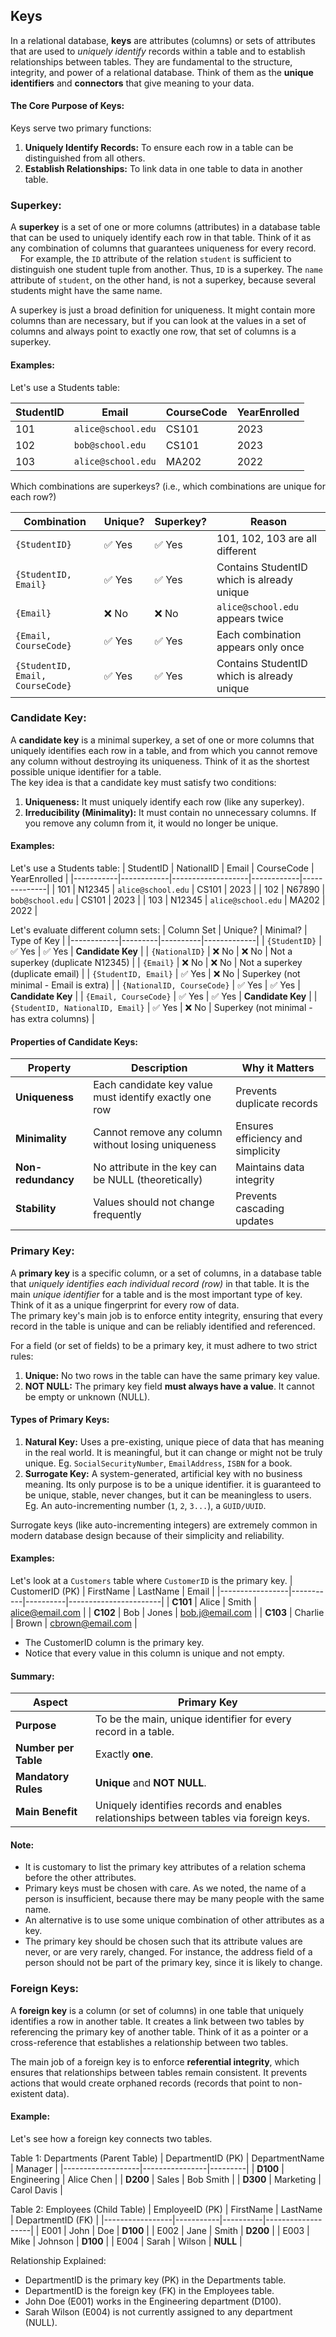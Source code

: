 ## Keys
In a relational database, **keys** are attributes (columns) or sets of attributes that are used to *uniquely identify* records within a table and to establish relationships between tables. They are fundamental to the structure, integrity, and power of a relational database. Think of them as the **unique identifiers** and **connectors** that give meaning to your data.

#### The Core Purpose of Keys:
Keys serve two primary functions:
1. **Uniquely Identify Records:** To ensure each row in a table can be distinguished from all others.
2. **Establish Relationships:** To link data in one table to data in another table.

### Superkey:
A **superkey** is a set of one or more columns (attributes) in a database table that can be used to uniquely identify each row in that table. Think of it as any combination of columns that guarantees uniqueness for every record.  
&nbsp;&nbsp;&nbsp;&nbsp;For example, the `ID` attribute of the relation `student` is sufficient to distinguish one student tuple from another. Thus, `ID` is a superkey. The `name` attribute of `student`, on the other hand, is not a superkey, because several students might have the same name.  

A superkey is just a broad definition for uniqueness. It might contain more columns than are necessary, but if you can look at the values in a set of columns and always point to exactly one row, that set of columns is a superkey.

#### Examples:
Let's use a Students table:

| StudentID | Email | CourseCode | YearEnrolled |
|-----------|-------------------|------------|--------------|
| 101 | `alice@school.edu` | CS101 | 2023 |
| 102 | `bob@school.edu` | CS101 | 2023 |
| 103 | `alice@school.edu` | MA202 | 2022 |

Which combinations are superkeys? (i.e., which combinations are unique for each row?)

| Combination | Unique? | Superkey? | Reason |
|-------------|---------|-----------|---------|
| `{StudentID}` | ✅ Yes | ✅ Yes | 101, 102, 103 are all different |
| `{StudentID, Email}` | ✅ Yes | ✅ Yes | Contains StudentID which is already unique |
| `{Email}` | ❌ No | ❌ No | `alice@school.edu` appears twice |
| `{Email, CourseCode}` | ✅ Yes | ✅ Yes | Each combination appears only once |
| `{StudentID, Email, CourseCode}` | ✅ Yes | ✅ Yes | Contains StudentID which is already unique |

### Candidate Key:
A **candidate key** is a minimal superkey, a set of one or more columns that uniquely identifies each row in a table, and from which you cannot remove any column without destroying its uniqueness. Think of it as the shortest possible unique identifier for a table.  
The key idea is that a candidate key must satisfy two conditions:
1. **Uniqueness:** It must uniquely identify each row (like any superkey).
2. **Irreducibility (Minimality):** It must contain no unnecessary columns. If you remove any column from it, it would no longer be unique.

#### Examples:
Let's use a Students table:
| StudentID | NationalID | Email | CourseCode | YearEnrolled |
|-----------|------------|-------------------|------------|--------------|
| 101 | N12345 | `alice@school.edu` | CS101 | 2023 |
| 102 | N67890 | `bob@school.edu` | CS101 | 2023 |
| 103 | N12345 | `alice@school.edu` | MA202 | 2022 |

Let's evaluate different column sets:
| Column Set | Unique? | Minimal? | Type of Key |
|------------|---------|----------|-------------|
| `{StudentID}` | ✅ Yes | ✅ Yes | **Candidate Key** |
| `{NationalID}` | ❌ No | ❌ No | Not a superkey (duplicate N12345) |
| `{Email}` | ❌ No | ❌ No | Not a superkey (duplicate email) |
| `{StudentID, Email}` | ✅ Yes | ❌ No | Superkey (not minimal - Email is extra) |
| `{NationalID, CourseCode}` | ✅ Yes | ✅ Yes | **Candidate Key** |
| `{Email, CourseCode}` | ✅ Yes | ✅ Yes | **Candidate Key** |
| `{StudentID, NationalID, Email}` | ✅ Yes | ❌ No | Superkey (not minimal - has extra columns) |

#### Properties of Candidate Keys:
| Property | Description | Why it Matters |
|----------|-------------|----------------|
| **Uniqueness** | Each candidate key value must identify exactly one row | Prevents duplicate records |
| **Minimality** | Cannot remove any column without losing uniqueness | Ensures efficiency and simplicity |
| **Non-redundancy** | No attribute in the key can be NULL (theoretically) | Maintains data integrity |
| **Stability** | Values should not change frequently | Prevents cascading updates |

### Primary Key:
A **primary key** is a specific column, or a set of columns, in a database table that *uniquely identifies each individual record (row)* in that table. It is the main *unique identifier* for a table and is the most important type of key. Think of it as a unique fingerprint for every row of data.  
The primary key's main job is to enforce entity integrity, ensuring that every record in the table is unique and can be reliably identified and referenced.  

For a field (or set of fields) to be a primary key, it must adhere to two strict rules:
1. **Unique:** No two rows in the table can have the same primary key value.
2. **NOT NULL:** The primary key field **must always have a value**. It cannot be empty or unknown (NULL).

#### Types of Primary Keys:
1. **Natural Key:** Uses a pre-existing, unique piece of data that has meaning in the real world. It is meaningful, but it can change or might not be truly unique. Eg. `SocialSecurityNumber`, `EmailAddress`, `ISBN` for a book.
2. **Surrogate Key:** A system-generated, artificial key with no business meaning. Its only purpose is to be a unique identifier. it is guaranteed to be unique, stable, never changes, but it can be meaningless to users. Eg. An auto-incrementing number (`1`, `2`, `3...`), a `GUID/UUID`. 

Surrogate keys (like auto-incrementing integers) are extremely common in modern database design because of their simplicity and reliability.

#### Examples:
Let's look at a `Customers` table where `CustomerID` is the primary key.
| CustomerID (PK) | FirstName | LastName | Email |
|-----------------|-----------|----------|-----------------------|
| **C101** | Alice | Smith | alice@email.com |
| **C102** | Bob | Jones | bob.j@email.com |
| **C103** | Charlie | Brown | cbrown@email.com |

- The CustomerID column is the primary key.
- Notice that every value in this column is unique and not empty.

#### Summary:
| Aspect | Primary Key |
|--------|-------------|
| **Purpose** | To be the main, unique identifier for every record in a table. |
| **Number per Table** | Exactly **one**. |
| **Mandatory Rules** | **Unique** and **NOT NULL**. |
| **Main Benefit** | Uniquely identifies records and enables relationships between tables via foreign keys. |

#### Note:
- It is customary to list the primary key attributes of a relation schema before the other attributes.
- Primary keys must be chosen with care. As we noted, the name of a person is insufficient, because there may be many people with the same name.
- An alternative is to use some unique combination of other attributes as a key.
- The primary key should be chosen such that its attribute values are never, or are very rarely, changed. For instance, the address field of a person should not be part of the primary key, since it is likely to change.

### Foreign Keys:
A **foreign key** is a column (or set of columns) in one table that uniquely identifies a row in another table. It creates a link between two tables by referencing the primary key of another table. Think of it as a pointer or a cross-reference that establishes a relationship between two tables.  

The main job of a foreign key is to enforce **referential integrity**, which ensures that relationships between tables remain consistent. It prevents actions that would create orphaned records (records that point to non-existent data).

#### Example:
Let's see how a foreign key connects two tables.

Table 1: Departments (Parent Table)
| DepartmentID (PK) | DepartmentName | Manager |
|-------------------|----------------|---------|
| **D100** | Engineering | Alice Chen |
| **D200** | Sales | Bob Smith |
| **D300** | Marketing | Carol Davis |

Table 2: Employees (Child Table)
| EmployeeID (PK) | FirstName | LastName | DepartmentID (FK) |
|-----------------|-----------|----------|-------------------|
| E001 | John | Doe | **D100** |
| E002 | Jane | Smith | **D200** |
| E003 | Mike | Johnson | **D100** |
| E004 | Sarah | Wilson | **NULL** |

Relationship Explained:
- DepartmentID is the primary key (PK) in the Departments table.
- DepartmentID is the foreign key (FK) in the Employees table.
- John Doe (E001) works in the Engineering department (D100).
- Sarah Wilson (E004) is not currently assigned to any department (NULL).
